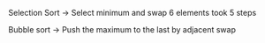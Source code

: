 Selection Sort -> Select minimum and swap
6 elements took 5 steps

Bubble sort -> Push the maximum to the last by adjacent swap